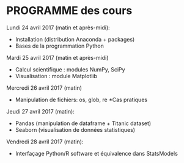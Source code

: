 # PROGRAMME des cours

Lundi 24 avril 2017 (matin et après-midi):
  * Installation (distribution Anaconda + packages)
  * Bases de la programmation Python

Mardi 25 avril 2017 (matin et après-midi)
  *  Calcul scientifique : modules NumPy, SciPy
  * Visualisation : module Matplotlib

Mercredi 26 avril 2017 (matin)
  *  Manipulation de fichiers: os, glob, re
  *Cas pratiques
  
Jeudi 27 avril 2017 (matin):
  * Pandas (manipulation de dataframe + Titanic dataset)
  * Seaborn (visualisation de données statistiques)

Vendredi 28 avril 2017 (matin):
  * Interfaçage Python/R software et équivalence dans StatsModels
 
